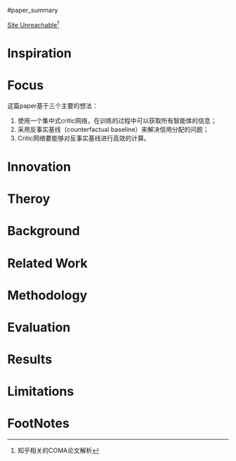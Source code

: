 #paper_summary 

[Site Unreachable](https://zhuanlan.zhihu.com/p/361648110)[^1]

# Inspiration



# Focus
这篇paper基于三个主要的想法：

1. 使用一个集中式critic网络，在训练的过程中可以获取所有智能体的信息；
2. 采用反事实基线（counterfactual baseline）来解决信用分配的问题； 
3. Critic网络要能够对反事实基线进行高效的计算。


# Innovation



# Theroy



# Background



# Related Work




# Methodology



# Evaluation



# Results



# Limitations


# FootNotes

[^1]: 知乎相关的COMA论文解析